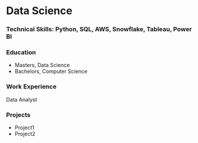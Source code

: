 # Data Science 

### Technical Skills: Python, SQL, AWS, Snowflake, Tableau, Power BI 

### Education
- Masters, Data Science 
- Bachelors, Computer Science 

### Work Experience
Data Analyst

### Projects
- Project1
- Project2

